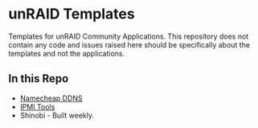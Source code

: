 # unRAID Templates
Templates for unRAID Community Applications. This repository does not contain any code and issues raised here should be specifically about the templates and not the applications. 

## In this Repo
- [Namecheap DDNS](https://github.com/EdwardChamberlain/namecheap_ddns)
- [IPMI Tools](https://github.com/EdwardChamberlain/IPMI-Fan-Controller)
- Shinobi - Built weekly.
